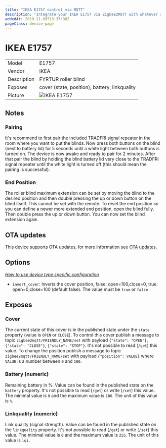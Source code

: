 ```yaml
---
title: "IKEA E1757 control via MQTT"
description: "Integrate your IKEA E1757 via Zigbee2MQTT with whatever smart home infrastructure you are using without the vendor's bridge or gateway."
addedAt: 2019-11-09T18:37:38Z
pageClass: device-page
---
```


<!-- !!!! -->
<!-- ATTENTION: This file is auto-generated through docgen! -->
<!-- You can only edit the "Notes"-Section between the two comment lines "Notes BEGIN" and "Notes END". -->
<!-- Do not use h1 or h2 heading within "## Notes"-Section. -->
<!-- !!!! -->

# IKEA E1757

|     |     |
|-----|-----|
| Model | E1757  |
| Vendor  | IKEA  |
| Description | FYRTUR roller blind |
| Exposes | cover (state, position), battery, linkquality |
| Picture | ![IKEA E1757](https://www.zigbee2mqtt.io/images/devices/E1757.jpg) |


<!-- Notes BEGIN: You can edit here. Add "## Notes" headline if not already present. -->
## Notes


### Pairing
It's recommend to first pair the included TRADFRI signal repeater in the room where you want to put the blinds.
Now press both buttons on the blind (next to battery lid) for 5 seconds until a white light between both buttons is turned on.
The device is now awake and ready to pair for 2 minutes.
After that pair the blind by holding the blind battery lid very close to the TRADFRI signal repeater until the white light is turned off (this should mean the pairing is successful).

### End Position
The roller blind maximum extension can be set by moving the blind to the desired position and then double pressing the up or down button on the blind itself. This cannot be set with the remote.
To reset the end position so you can define a newer more extended end position, open the blind fully. Then double press the up or down button. You can now set the blind extension again.
<!-- Notes END: Do not edit below this line -->

## OTA updates
This device supports OTA updates, for more information see [OTA updates](../guide/usage/ota_updates.md).


## Options
*[How to use device type specific configuration](../guide/configuration/devices-groups.md#specific-device-options)*

* `invert_cover`: Inverts the cover position, false: open=100,close=0, true: open=0,close=100 (default false). The value must be `true` or `false`


## Exposes

### Cover 
The current state of this cover is in the published state under the `state` property (value is `OPEN` or `CLOSE`).
To control this cover publish a message to topic `zigbee2mqtt/FRIENDLY_NAME/set` with payload `{"state": "OPEN"}`, `{"state": "CLOSE"}`, `{"state": "STOP"}`.
It's not possible to read (`/get`) this value.
To change the position publish a message to topic `zigbee2mqtt/FRIENDLY_NAME/set` with payload `{"position": VALUE}` where `VALUE` is a number between `0` and `100`.

### Battery (numeric)
Remaining battery in %.
Value can be found in the published state on the `battery` property.
It's not possible to read (`/get`) or write (`/set`) this value.
The minimal value is `0` and the maximum value is `100`.
The unit of this value is `%`.

### Linkquality (numeric)
Link quality (signal strength).
Value can be found in the published state on the `linkquality` property.
It's not possible to read (`/get`) or write (`/set`) this value.
The minimal value is `0` and the maximum value is `255`.
The unit of this value is `lqi`.

